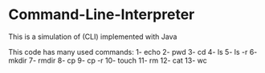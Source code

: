 # Command-Line-Interpreter
This is a simulation of (CLI) implemented with Java

This code has many used commands:
      1- echo
      2- pwd
      3- cd
      4- ls
      5- ls -r
      6- mkdir
      7- rmdir
      8- cp 
      9- cp -r 
      10- touch
      11- rm
      12- cat
      13- wc
